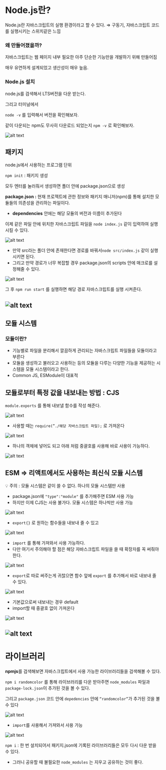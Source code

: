 # Node.js란?

Node.js란 자바스크립트의 실행 환경이라고 할 수 있다. ⇒ 구동기, 자바스크립트 코드를 실행시키는 스위치같은 느낌

### 왜 만들어졌을까?

자바스크립트는 웹 페이지 내부 필요한 아주 단순한 기능만을 개발하기 위해 만들어짐

매우 유연하게 설계되었고 생산성이 매우 높음.

### Node.js 설치

node.js를 검색해서 LTS버전을 다운 받는다.

그리고 터미널에서

`node -v` 를 입력해서 버전을 확인해보자.

같이 다운되는 npm도 무사히 다운로드 되었는지 `npm -v` 로 확인해보자.

![alt text](static/nodeJS1.png)

## 패키지

node.js에서 사용하는 프로그램 단위

`npm init`  : 패키지 생성

모두 엔터를 눌러줘서 생성하면 폴더 안에 package.json으로 생성

**package.json :** 현재 프로젝트에 관한 정보와 패키지 매니저(npm)를 통해 설치한 모듈들의 의존성을 관리하는 파일이다.

- **dependencies** 안에는 해당 모듈의 버전과 이름이 추가된다

이제 같은 파일 안에 위치한 자바스크립트 파일을 `node index.js` 같이 입력하여 실행시킬 수 있다.

![alt text](static/nodeJS2.png)

- 만약 src라는 폴더 안에 존재한다면 경로를 바꿔서`node src/index.js` 같이 실행시키면 된다.
- 그리고 만약 경로가 너무 복잡할 경우 package.json의 scripts 안에 매크로를 설정해줄 수 있다.

![alt text](static/nodeJS3.png)

그 후 `npm run start` 를 실행하면 해당 경로 자바스크립트를 실행 시켜준다.

![alt text](static/nodeJS4.png)
---

## 모듈 시스템

### 모듈이란?

- 기능별로 파일을 분리해서 깔끔하게 관리되는 자바스크립트 파일들을 모듈이라고 부른다
- 모듈을 생성하고 불러오고 사용하는 등의 모듈을 다루는 다양한 기능을 제공하는 시스템을 모듈 시스템이라고 한다.
- Common JS, ESModule이 대표적

## 모듈로부터 특정 값을 내보내는 방법 : CJS

`module.exports` 를 통해 내보낼 함수를 작성 해준다.

![alt text](static/nodeJS5.png)

- 사용할 때는 `require(”./해당 자바스크립트 파일);` 로 가져온다

![alt text](static/nodeJS6.png)

- 하나의 객체에 넣어도 되고 아래 처럼 중괄호를 사용해 바로 사용이 가능하다.

![alt text](static/nodeJS7.png)

## ESM ⇒ 리액트에서도 사용하는 최신식 모듈 시스템

<aside>
💡 주의 : 모듈 시스템은 같이 쓸 수 없다. 하나의 모듈 시스템만 사용

</aside>

- package.json에 `"type":"module"` 를 추가해주면 ESM 사용 가능
- 하지만 이제 CJS는 사용 불가다. 모듈 시스템은 하나씩만 사용 가능

![alt text](static/nodeJS8.png)

- `export{}` 로 원하는 함수들을 내보내 줄 수 있고

![alt text](static/nodeJS9.png)
- `import` 를 통해 가져와서 사용 가능하다.
- 다만 여기서 주의해야 할 점은 해당 자바스크립트 파일을 쓸 때 확장자를 꼭 써줘야한다.

![alt text](static/nodeJS10.png)

- `export`로 따로 써주는게 귀찮으면 함수 앞에 `export` 를 추가해서 바로 내보내 줄 수 있다.

![alt text](static/nodeJS11.png)

- 기본값으로써 내보내는 경우 default
- import할 때 중괄호 없이 가져온다

![alt text](static/nodeJS12.png)

![alt text](static/nodeJS13.png)
---

# 라이브러리

**npmjs**를 검색해보면 자바스크립트에서 사용 가능한 라이브러리들을 검색해볼 수 있다.

`npm i randomcolor` 를 통해 라이브러리를 다운 받아주면 `node_modules` 파일과 `package-lock.json`이 추가된 것을 볼 수 있다.

그리고 `package.json` 코드 안에 `depedencies` 안에 `“randomcolor”`가 추가된 것을 볼 수 있다

![alt text](static/nodeJS14.png)

- `import`를 사용해서 가져와서 사용 가능

![alt text](static/nodeJS15.png)

`npm i`  : 한 번 설치되어서 패키지.json에 기록된 라이브러리들은 모두 다시 다운 받을 수 있다.

- 그러니 공유할 때 불필요한 `node_modules` 는 지우고 공유하는 것이 좋다.